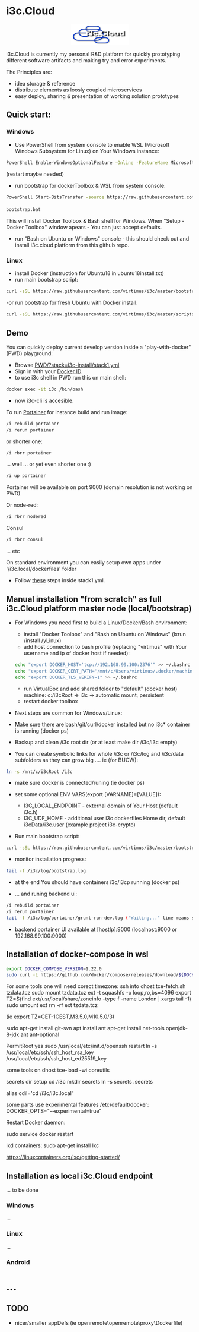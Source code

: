 # i3c.Cloud

<p align="center">
  <img title="i3c.Cloud" width="155px" height="55px" src="https://raw.githubusercontent.com/virtimus/i3c/master/assets/images/i3c-logo-black.svg?sanitize=true">
</p>

i3c.Cloud is currently my personal R&D platform for quickly prototyping different software artifacts and making try and error experiments.

The Principles are:

- idea storage & reference
- distribute elements as loosly coupled microservices
- easy deploy, sharing & presentation of working solution prototypes

## Quick start:

### Windows



- Use PowerShell from system console to enable WSL (Microsoft Windows Subsystem for Linux) on Your Windows instance:

```bash
PowerShell Enable-WindowsOptionalFeature -Online -FeatureName Microsoft-Windows-Subsystem-Linux
```
(restart maybe needed)

- run bootstrap for dockerToolbox & WSL from system console: 

```bash
PowerShell Start-BitsTransfer -source https://raw.githubusercontent.com/virtimus/i3c/master/bootstrap.bat -destination bootstrap.bat

bootstrap.bat
```
This will install Docker Toolbox & Bash shell for Windows.
When "Setup - Docker Toolbox" window apears - You can just accept defaults.

- run "Bash on Ubuntu on Windows" console - this should check out and install i3c.cloud platform from this github repo.

### Linux

- install Docker (instruction for Ubuntu18 in ubuntu18install.txt)
- run main bootstrap script:
```bash
curl -sSL https://raw.githubusercontent.com/virtimus/i3c/master/bootstrap.sh | bash
```

-or run bootstrap for fresh Ubuntu with Docker install:

```bash
curl -sSL https://raw.githubusercontent.com/virtimus/i3c/master/scripts/ubuntu/bootstrapWithDocker.sh | bash
```

## Demo

You can quickly deploy current develop version inside a "play-with-docker" (PWD) playground:

- Browse [PWD/?stack=i3c-install/stack1.yml](http://play-with-docker.com/?stack=https://raw.githubusercontent.com/virtimus/i3c/master/i3c-install/stack1.yml)
- Sign in with your [Docker ID](https://docs.docker.com/docker-id)
- to use i3c shell in PWD run this on main shell:
```bash
docker exec -it i3c /bin/bash
```
- now i3c-cli is accesible.

To run [Portainer](https://github.com/portainer/portainer) for instance build and run image:

```bash
/i rebuild portainer
/i rerun portainer
```

or shorter one:
```bash
/i rbrr portainer
```

... well ... or yet even shorter one :)
```bash
/i up portainer
```


Portainer will be available on port 9000 (domain resolution is not working on PWD)

Or node-red:
```bash
/i rbrr nodered
```
Consul
```bash
/i rbrr consul
```

... etc

On standard environment you can easily setup own apps under '/i3c.local/dockerfiles' folder

- Follow [these](https://raw.githubusercontent.com/virtimus/i3c/master/i3c-install/stack1.yml) steps inside stack1.yml.


## Manual installation "from scratch" as full i3c.Cloud platform master node (local/bootstrap)
- For Windows you need first to build a Linux/Docker/Bash environment: 
    - install "Docker Toolbox" and "Bash on Ubuntu on Windows" (lxrun /install /yLinux) 
    - add host connection to bash profile (replacing "virtimus" with Your username and ip of docker host if needed):
    ```bash
    echo "export DOCKER_HOST='tcp://192.168.99.100:2376'" >> ~/.bashrc
    echo "export DOCKER_CERT_PATH='/mnt/c/Users/virtimus/.docker/machine/machines/default'" >> ~/.bashrc
    echo "export DOCKER_TLS_VERIFY=1" >> ~/.bashrc
    ```
    - run VirtualBox and add shared folder to "default" (docker host) machine: 
    c:/i3cRoot -> i3c -> automatic mount, persistent 
    - restart docker toolbox
    
- Next steps are common for Windows/Linux:    
- Make sure there are bash/git/curl/docker installed but no i3c* container is running (docker ps)
- Backup and clean /i3c root dir (or at least make dir /i3c/i3c empty)
- You can create symbolic links for whole /i3c or /i3c/log and /i3c/data subfolders as they can grow big ....
ie (for BUOW):
```bash
ln -s /mnt/c/i3cRoot /i3c
```
- make sure docker is connected/runing (ie docker ps)

- set some optional ENV VARS(export [VARNAME]=[VALUE]):

  - I3C_LOCAL_ENDPOINT - external domain of Your Host (default i3c.h)
  - I3C_UDF_HOME - additional user i3c dockerfiles Home dir, default i3cData/i3c.user (example project i3c-crypto)

- Run main bootstrap script:
```bash
curl -sSL https://raw.githubusercontent.com/virtimus/i3c/master/bootstrap.sh | bash
```
- monitor installation progress:

```bash
tail -f /i3c/log/bootstrap.log
```

- at the end You should have containers i3c/i3cp running (docker ps)

- ... and runing backend ui:
```bash
/i rebuild portainer
/i rerun portainer
tail -f /i3c/log/portainer/grunt-run-dev.log ("Waiting..." line means success)
```

- backend portainer UI available at [hostIp]:9000 (localhost:9000 or 192.168.99.100:9000)

## Installation of docker-compose in wsl

```bash
export DOCKER_COMPOSE_VERSION=1.22.0
sudo curl -L https://github.com/docker/compose/releases/download/${DOCKER_COMPOSE_VERSION}/docker-compose-`uname -s`-`uname -m` -o /usr/local/bin/docker-compose && sudo chmod +x /usr/local/bin/docker-compose
```

For some tools one will need corect timezone:
ssh into dhost
tce-fetch.sh tzdata.tcz
sudo mount tzdata.tcz ext -t squashfs -o loop,ro,bs=4096
export TZ=$(find ext/usr/local/share/zoneinfo -type f -name London | xargs tail -1)
sudo umount ext
rm -rf ext tzdata.tcz

(ie export TZ=CET-1CEST,M3.5.0,M10.5.0/3)

sudo apt-get install git-svn
apt install ant
apt-get install net-tools openjdk-8-jdk ant ant-optional

PermitRoot yes
sudo /usr/local/etc/init.d/openssh restart
ln -s /usr/local/etc/ssh/ssh_host_rsa_key /usr/local/etc/ssh/ssh_host_ed25519_key


some tools on dhost
tce-load -wi coreutils


secrets dir setup
cd /i3c
mkdir secrets
ln -s secrets .secrets 

alias cdil='cd /i3c/i3c.local'

some parts use experimental features
/etc/default/docker:
DOCKER_OPTS="--experimental=true"

Restart Docker daemon:

sudo service docker restart

lxd containers:
sudo apt-get install lxc

https://linuxcontainers.org/lxc/getting-started/

## Installation as local i3c.Cloud endpoint
... to be done
### Windows
...
### Linux
...
### Android
...
============================

## TODO

- nicer/smaller appDefs (ie openremote\openremote\proxy\Dockerfile)
